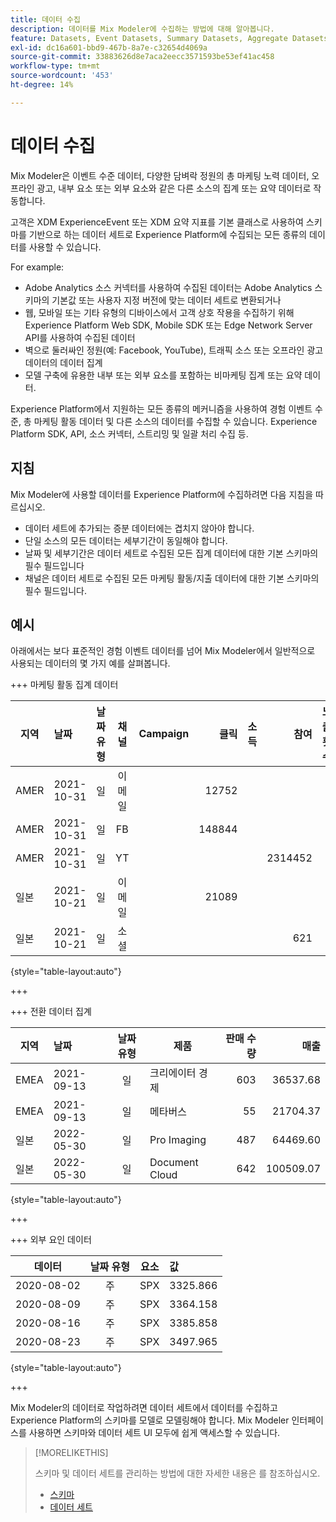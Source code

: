 ```yaml
---
title: 데이터 수집
description: 데이터를 Mix Modeler에 수집하는 방법에 대해 알아봅니다.
feature: Datasets, Event Datasets, Summary Datasets, Aggregate Datasets
exl-id: dc16a601-bbd9-467b-8a7e-c32654d4069a
source-git-commit: 33883626d8e7aca2eecc3571593be53ef41ac458
workflow-type: tm+mt
source-wordcount: '453'
ht-degree: 14%

---
```


# 데이터 수집

Mix Modeler은 이벤트 수준 데이터, 다양한 담벼락 정원의 총 마케팅 노력 데이터, 오프라인 광고, 내부 요소 또는 외부 요소와 같은 다른 소스의 집계 또는 요약 데이터로 작동합니다.

고객은 XDM ExperienceEvent 또는 XDM 요약 지표를 기본 클래스로 사용하여 스키마를 기반으로 하는 데이터 세트로 Experience Platform에 수집되는 모든 종류의 데이터를 사용할 수 있습니다.

For example:

* Adobe Analytics 소스 커넥터를 사용하여 수집된 데이터는 Adobe Analytics 스키마의 기본값 또는 사용자 지정 버전에 맞는 데이터 세트로 변환되거나
* 웹, 모바일 또는 기타 유형의 디바이스에서 고객 상호 작용을 수집하기 위해 Experience Platform Web SDK, Mobile SDK 또는 Edge Network Server API를 사용하여 수집된 데이터
* 벽으로 둘러싸인 정원(예: Facebook, YouTube), 트래픽 소스 또는 오프라인 광고 데이터의 데이터 집계
* 모델 구축에 유용한 내부 또는 외부 요소를 포함하는 비마케팅 집계 또는 요약 데이터.

Experience Platform에서 지원하는 모든 종류의 메커니즘을 사용하여 경험 이벤트 수준, 총 마케팅 활동 데이터 및 다른 소스의 데이터를 수집할 수 있습니다. Experience Platform SDK, API, 소스 커넥터, 스트리밍 및 일괄 처리 수집 등.


## 지침

Mix Modeler에 사용할 데이터를 Experience Platform에 수집하려면 다음 지침을 따르십시오.

* 데이터 세트에 추가되는 증분 데이터에는 겹치지 않아야 합니다.
* 단일 소스의 모든 데이터는 세부기간이 동일해야 합니다.
* 날짜 및 세부기간은 데이터 세트로 수집된 모든 집계 데이터에 대한 기본 스키마의 필수 필드입니다
* 채널은 데이터 세트로 수집된 모든 마케팅 활동/지출 데이터에 대한 기본 스키마의 필수 필드입니다.


## 예시

아래에서는 보다 표준적인 경험 이벤트 데이터를 넘어 Mix Modeler에서 일반적으로 사용되는 데이터의 몇 가지 예를 살펴봅니다.

+++ 마케팅 활동 집계 데이터

| 지역 | 날짜 | 날짜 유형 | 채널 | Campaign | 클릭 | 소득 | 참여 | 노출 횟수 | 열기 | 소유 | 보냄 |
|---|:--|---|:---:|---|--:|---|--:|---|---|---|--:|
| AMER | 2021-10-31 | 일 | 이메일 | | 12752 | | | | | | 1132945 |
| AMER | 2021-10-31 | 일 | FB | | 148844 | | | | | | |
| AMER | 2021-10-31 | 일 | YT | | | | 2314452 | | | | |
| 일본 | 2021-10-21 | 일 | 이메일 | | 21089 | | | | | | 3283626 |
| 일본 | 2021-10-21 | 일 | 소셜 | | | | 621 | | | | |

{style="table-layout:auto"}

+++

+++ 전환 데이터 집계

| 지역 | 날짜 | 날짜 유형 | 제품 | 판매 수량 | 매출  |
|---|:---|:---:|---|--:|--:|
| EMEA | 2021-09-13 | 일 | 크리에이터 경제 | 603 | 36537.68 |
| EMEA | 2021-09-13 | 일 | 메타버스 | 55 | 21704.37 |
| 일본 | 2022-05-30 | 일 | Pro Imaging | 487 | 64469.60 |
| 일본 | 2022-05-30 | 일 | Document Cloud | 642 | 100509.07 |

{style="table-layout:auto"}

+++

+++ 외부 요인 데이터

| 데이터 | 날짜 유형 | 요소 | 값 |
|---|:---:|:---:|:---|
| 2020-08-02 | 주 | SPX | 3325.866 |
| 2020-08-09 | 주 | SPX | 3364.158 |
| 2020-08-16 | 주 | SPX | 3385.858 |
| 2020-08-23 | 주 | SPX | 3497.965 |

{style="table-layout:auto"}

+++

Mix Modeler의 데이터로 작업하려면 데이터 세트에서 데이터를 수집하고 Experience Platform의 스키마를 모델로 모델링해야 합니다. Mix Modeler 인터페이스를 사용하면 스키마와 데이터 세트 UI 모두에 쉽게 액세스할 수 있습니다.


>[!MORELIKETHIS]
>
>스키마 및 데이터 세트를 관리하는 방법에 대한 자세한 내용은 를 참조하십시오.
>
>* [스키마](schemas.md)
>* [데이터 세트](datasets.md)
